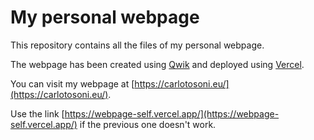 # My personal webpage

This repository contains all the files of my personal webpage.

The webpage has been created using [Qwik](https://qwik.dev/) and deployed using [Vercel](https://vercel.com/).

You can visit my webpage at [https://carlotosoni.eu/](https://carlotosoni.eu/).

Use the link [https://webpage-self.vercel.app/](https://webpage-self.vercel.app/) if the previous one doesn't work.
